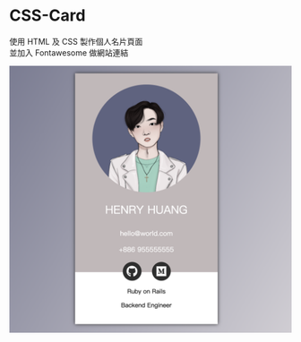 # CSS-Card

使用 HTML 及 CSS 製作個人名片頁面<br/>
並加入 Fontawesome 做網站連結

![image](https://github.com/henry9779/CSS-Card/blob/main/CSS-CARD.png)

